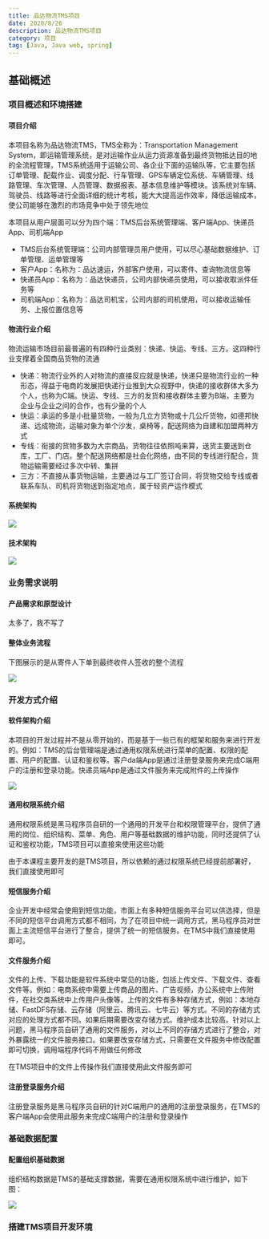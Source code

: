 ```yaml
---
title: 品达物流TMS项目
date: 2020/8/26
description: 品达物流TMS项目
category: 项目
tag: [Java, Java web, spring]
---
```


## 基础概述

### 项目概述和环境搭建

#### 项目介绍

本项目名称为品达物流TMS，TMS全称为：Transportation Management System，即运输管理系统，是对运输作业从运力资源准备到最终货物抵达目的地的全流程管理，TMS系统适用于运输公司、各企业下面的运输队等，它主要包括订单管理、配载作业、调度分配、行车管理、GPS车辆定位系统、车辆管理、线路管理、车次管理、人员管理、数据报表、基本信息维护等模块。该系统对车辆、驾驶员、线路等进行全面详细的统计考核，能大大提高运作效率，降低运输成本，使公司能够在激烈的市场竞争中处于领先地位

本项目从用户层面可以分为四个端：TMS后台系统管理端、客户端App、快递员App、司机端App

- TMS后台系统管理端：公司内部管理员用户使用，可以尽心基础数据维护、订单管理、运单管理等
- 客户App：名称为：品达速运，外部客户使用，可以寄件、查询物流信息等
- 快递员App：名称为：品达快递员，公司内部快递员使用，可以接收取派件任务等
- 司机端App：名称为：品达司机宝，公司内部的司机使用，可以接收运输任务、上报位置信息等

#### 物流行业介绍

物流运输市场目前最普遍的有四种行业类别：快递、快运、专线、三方。这四种行业支撑着全国商品货物的流通

- 快递：物流行业外的人对物流的直接反应就是快递，快递只是物流行业的一种形态，得益于电商的发展把快递行业推到大众视野中，快递的接收群体大多为个人，也称为C端。快运、专线、三方的发货和接收群体主要为B端，主要为企业与企业之间的合作，也有少量的个人
- 快运：承运的多是小批量货物，一般为几立方货物或十几公斤货物，如德邦快递、远成物流，运输对象为单个沙发，桌椅等，配送网络为自建和加盟两种方式
- 专线：衔接的货物多数为大宗商品，货物往往依照吨来算，送货主要送到仓库，工厂、门店。整个配送网络都是社会化网络，由不同的专线进行配合，货物运输需要经过多次中转、集拼
- 三方：不直接从事货物运输，主要通过与工厂签订合同，将货物交给专线或者联系车队、司机将货物送到指定地点，属于轻资产运作模式

#### 系统架构

![](./品达物流TMS项目/2022-01-08-22-19-31.png)

#### 技术架构

![](./品达物流TMS项目/2022-01-08-22-39-38.png)

### 业务需求说明

#### 产品需求和原型设计

太多了，我不写了

#### 整体业务流程

下图展示的是从寄件人下单到最终收件人签收的整个流程

![](./品达物流TMS项目/2022-01-09-00-25-04.png)

### 开发方式介绍

#### 软件架构介绍

本项目的开发过程并不是从零开始的，而是基于一些已有的框架和服务来进行开发的。例如：TMS的后台管理端是通过通用权限系统进行菜单的配置、权限的配置、用户的配置、认证和鉴权等。客户da端App是通过注册登录服务来完成C端用户的注册和登录功能。快递员端App是通过文件服务来完成附件的上传操作

![](./品达物流TMS项目/2022-01-09-00-32-12.png)

#### 通用权限系统介绍

通用权限系统是黑马程序员自研的一个通用的开发平台和权限管理平台，提供了通用的岗位、组织结构、菜单、角色、用户等基础数据的维护功能，同时还提供了认证和鉴权功能，TMS项目可以直接来使用这些功能

由于本课程主要开发的是TMS项目，所以依赖的通过权限系统已经提前部署好，我们直接使用即可

#### 短信服务介绍

企业开发中经常会使用到短信功能，市面上有多种短信服务平台可以供选择，但是不同的短信平台调用方式都不相同，为了在项目中统一调用方式，黑马程序员对世面上主流短信平台进行了整合，提供了统一的短信服务。在TMS中我们直接使用即可。

#### 文件服务介绍

文件的上传、下载功能是软件系统中常见的功能，包括上传文件、下载文件、查看文件等。例如：电商系统中需要上传商品的图片、广告视频，办公系统中上传附件，在社交类系统中上传用户头像等。上传的文件有多种存储方式，例如：本地存储、FastDFS存储、云存储（阿里云、腾讯云、七牛云）等方式。不同的存储方式对应的处理方式都不同。如果后期需要改变存储方式。维护成本比较高。针对以上问题，黑马程序员自研了通用的文件服务，对以上不同的存储方式进行了整合，对外暴露统一的文件服务接口。如果要改变存储方式，只需要在文件服务中修改配置即可切换，调用端程序代码不用做任何修改

在TMS项目中的文件上传操作我们直接使用此文件服务即可

#### 注册登录服务介绍

注册登录服务是黑马程序员自研的针对C端用户的通用的注册登录服务，在TMS的客户端App会使用此服务来完成C端用户的注册和登录操作

### 基础数据配置

#### 配置组织基础数据

组织结构数据是TMS的基础支撑数据，需要在通用权限系统中进行维护，如下图：

![](./品达物流TMS项目/2022-01-09-00-59-02.png)

### 搭建TMS项目开发环境

